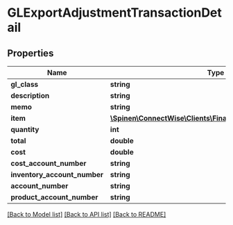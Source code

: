 # GLExportAdjustmentTransactionDetail

## Properties
Name | Type | Description | Notes
------------ | ------------- | ------------- | -------------
**gl_class** | **string** |  | [optional] 
**description** | **string** |  | [optional] 
**memo** | **string** |  | [optional] 
**item** | [**\Spinen\ConnectWise\Clients\Finance\Model\IvItemReference**](IvItemReference.md) |  | [optional] 
**quantity** | **int** |  | [optional] 
**total** | **double** |  | [optional] 
**cost** | **double** |  | [optional] 
**cost_account_number** | **string** |  | [optional] 
**inventory_account_number** | **string** |  | [optional] 
**account_number** | **string** |  | [optional] 
**product_account_number** | **string** |  | [optional] 

[[Back to Model list]](../README.md#documentation-for-models) [[Back to API list]](../README.md#documentation-for-api-endpoints) [[Back to README]](../README.md)


